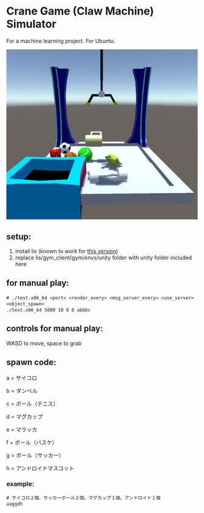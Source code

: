 # Crane Game (Claw Machine) Simulator
For a machine learning project.
For Ubuntu.

![alt text](images/image1.png)

## setup:
1. install lis (known to work for [this version](https://github.com/stssg526/lis/tree/lisver2))
2. replace lis/gym_client/gym/envs/unity folder with unity folder included here

## for manual play:
```
# ./test.x86_64 <port> <render_every> <msg_server_every> <use_server> <object_spawn>
./test.x86_64 5000 10 0 0 abbbc
```

## controls for manual play:
WASD to move, space to grab

## spawn code:
a = サイコロ

b = ダンベル

c = ボール（テニス）

d = マグカップ

e = マラッカ

f = ボール（バスケ）

g = ボール（サッカー）

h = アンドロイドマスコット

### example:
```
# サイコロ２個、サッカーボール２個、マグカップ１個、アンドロイド１個
aaggdh
```


